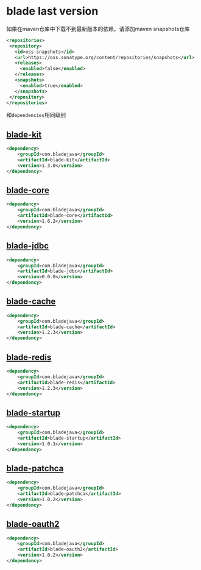 # blade last version

如果在maven仓库中下载不到最新版本的依赖，请添加maven snapshots仓库

```xml
<repositories>
 <repository>
   <id>oss-snapshots</id>
   <url>https://oss.sonatype.org/content/repositories/snapshots</url>
   <releases>
     <enabled>false</enabled>
   </releases>
   <snapshots>
     <enabled>true</enabled>
   </snapshots>
 </repository>
</repositories>
```
和`dependencies`相同级别


## [blade-kit](http://search.maven.org/#search%7Cga%7C1%7Cblade-kit)
```xml
<dependency>
    <groupId>com.bladejava</groupId>
    <artifactId>blade-kit</artifactId>
    <version>1.3.0</version>
</dependency>
```

## [blade-core](http://search.maven.org/#search%7Cga%7C1%7Cblade-core)
```xml
<dependency>
    <groupId>com.bladejava</groupId>
    <artifactId>blade-core</artifactId>
    <version>1.6.2</version>
</dependency>
```

## [blade-jdbc](http://search.maven.org/#search%7Cga%7C1%7Cblade-jdbc)
```xml
<dependency>
    <groupId>com.bladejava</groupId>
    <artifactId>blade-jdbc</artifactId>
    <version>0.0.8</version>
</dependency>
```

## [blade-cache](http://search.maven.org/#search%7Cga%7C1%7Cblade-cache)
```xml
<dependency>
    <groupId>com.bladejava</groupId>
    <artifactId>blade-cache</artifactId>
    <version>1.2.3</version>
</dependency>
```

## [blade-redis](http://search.maven.org/#search%7Cga%7C1%7Cblade-redis)
```xml
<dependency>
    <groupId>com.bladejava</groupId>
    <artifactId>blade-redis</artifactId>
    <version>1.2.3</version>
</dependency>
```

## [blade-startup](http://search.maven.org/#search%7Cga%7C1%7Cblade-startup)
```xml
<dependency>
    <groupId>com.bladejava</groupId>
    <artifactId>blade-startup</artifactId>
    <version>1.0.1</version>
</dependency>
```

## [blade-patchca](http://search.maven.org/#search%7Cga%7C1%7Cblade-patchca)
```xml
<dependency>
    <groupId>com.bladejava</groupId>
    <artifactId>blade-patchca</artifactId>
    <version>1.0.2</version>
</dependency>
```

## [blade-oauth2](http://search.maven.org/#search%7Cga%7C1%7Cblade-oauth2)
```xml
<dependency>
    <groupId>com.bladejava</groupId>
    <artifactId>blade-oauth2</artifactId>
    <version>1.0.2</version>
</dependency>
```
